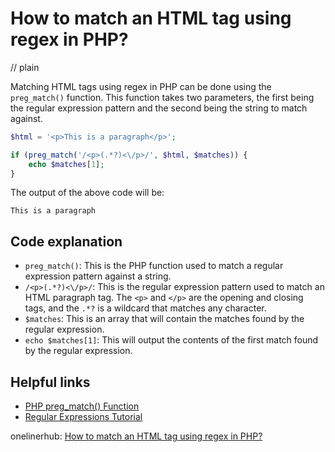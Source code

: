 # How to match an HTML tag using regex in PHP?
// plain

Matching HTML tags using regex in PHP can be done using the `preg_match()` function. This function takes two parameters, the first being the regular expression pattern and the second being the string to match against.

```php
$html = '<p>This is a paragraph</p>';

if (preg_match('/<p>(.*?)<\/p>/', $html, $matches)) {
    echo $matches[1];
}
```

The output of the above code will be:

```
This is a paragraph
```

## Code explanation


- `preg_match()`: This is the PHP function used to match a regular expression pattern against a string.
- `/<p>(.*?)<\/p>/`: This is the regular expression pattern used to match an HTML paragraph tag. The `<p>` and `</p>` are the opening and closing tags, and the `.*?` is a wildcard that matches any character.
- `$matches`: This is an array that will contain the matches found by the regular expression.
- `echo $matches[1]`: This will output the contents of the first match found by the regular expression.

## Helpful links

- [PHP preg_match() Function](https://www.w3schools.com/php/func_preg_match.asp)
- [Regular Expressions Tutorial](https://www.regular-expressions.info/tutorial.html)

onelinerhub: [How to match an HTML tag using regex in PHP?](https://onelinerhub.com/php-regex/how-to-match-an-html-tag-using-regex-in-php)